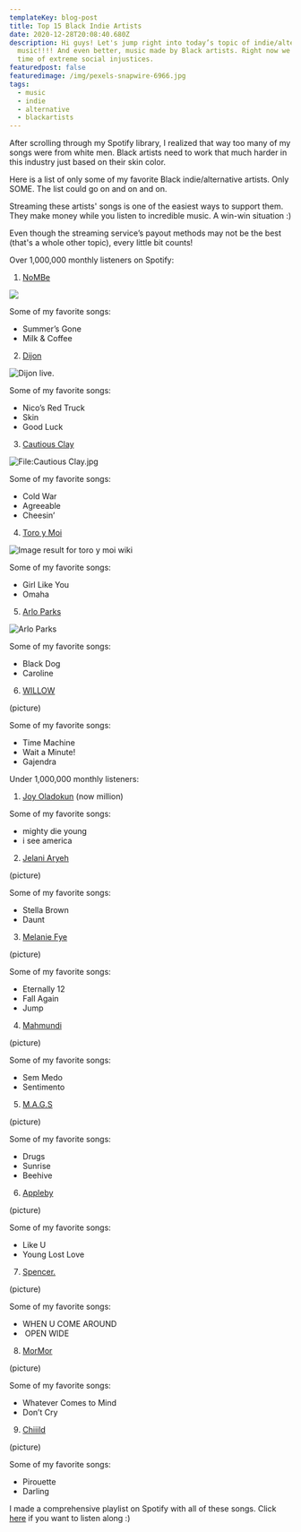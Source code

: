 ```yaml
---
templateKey: blog-post
title: Top 15 Black Indie Artists
date: 2020-12-28T20:08:40.680Z
description: Hi guys! Let's jump right into today’s topic of indie/alternative
  music!!!! And even better, music made by Black artists. Right now we live in a
  time of extreme social injustices.
featuredpost: false
featuredimage: /img/pexels-snapwire-6966.jpg
tags:
  - music
  - indie
  - alternative
  - blackartists
---
```

After scrolling through my Spotify library, I realized that way too many of my songs were from white men. Black artists need to work that much harder in this industry just based on their skin color.

Here is a list of only some of my favorite Black indie/alternative artists. Only SOME. The list could go on and on and on. 

Streaming these artists' songs is one of the easiest ways to support them. They make money while you listen to incredible music. A win-win situation :)

Even though the streaming service’s payout methods may not be the best (that's a whole other topic), every little bit counts! 

Over 1,000,000 monthly listeners on Spotify:

1. [NoMBe](https://open.spotify.com/artist/5Lhxlge1CR1DrgDAje8Qaw?si=y0FFywnIQvCf1hWRpilAmQ) 

![](/img/huge_avatar.jpg)

Some of my favorite songs: 

* Summer’s Gone
* Milk & Coffee

2. [Dijon](https://open.spotify.com/artist/0knGpCTbmG4ctl1wzYRZs4?si=E-ubi3LlTy-L6tyR2o4TVg)

![Dijon live.](https://images.sk-static.com/images/media/profile_images/artists/1620772/huge_avatar)

Some of my favorite songs: 

* Nico’s Red Truck
* Skin
* Good Luck   

3. [Cautious Clay](https://open.spotify.com/artist/6iWuBN32BqCJAeXW6o3nil?si=drWCyv8PQlKgB9_w-ZQfsQ)

![File:Cautious Clay.jpg](https://upload.wikimedia.org/wikipedia/commons/thumb/a/a1/Cautious_Clay.jpg/800px-Cautious_Clay.jpg)

Some of my favorite songs: 

* Cold War
* Agreeable
* Cheesin’

4. [Toro y Moi](https://open.spotify.com/artist/6O4EGCCb6DoIiR6B1QCQgp?si=jCAiSkPFTUmPVMH2E7WmEg)

![Image result for toro y moi wiki](https://upload.wikimedia.org/wikipedia/commons/9/9b/Toro_y_moi.jpg)

Some of my favorite songs: 

* Girl Like You
* Omaha

5. [Arlo Parks](https://open.spotify.com/artist/4kIwETcbpuFgRukE8o7Opx?si=mq94CJo5RHCLrmaNR4xkrg)

![Arlo Parks](/img/1200px-arlo_parks_-cropped-.jpg "Arlo Parks")

Some of my favorite songs: 

* Black Dog
* Caroline

6. [WILLOW](https://open.spotify.com/artist/3rWZHrfrsPBxVy692yAIxF?si=dEPmlFhyS6iuc8ltUCtLxA)

(picture)

Some of my favorite songs:

* Time Machine
* Wait a Minute!
* Gajendra

Under 1,000,000 monthly listeners:

1. [Joy Oladokun](https://open.spotify.com/artist/7rrTqtOUOwva4sgTx9C9F9?si=EeV2G9JCSpuO9FqBTcFUfQ) (now million)

Some of my favorite songs: 

* mighty die young
* i see america

2. [Jelani Aryeh](https://open.spotify.com/artist/7A47sEe0ih6WpKmNCRMu86?si=WQ6JoyQsQaS0Mn65P1LXjg)

(picture)

Some of my favorite songs:

* Stella Brown
* Daunt

3. [Melanie Fye](https://open.spotify.com/artist/4pcfFC9isxezJyTwbV1nIp?si=ZZrcgU08SxKdH68P8vzX0Q)

(picture)

Some of my favorite songs:

* Eternally 12
* Fall Again 
* Jump

4. [Mahmundi](https://open.spotify.com/artist/6hfNZcbKvjpOnhhkFVKyt7?si=vxxscjmIToSbbboSWhzstA)

(picture)

Some of my favorite songs:

* Sem Medo
* Sentimento

5. [M.A.G.S](https://open.spotify.com/artist/1EEbOYIZFHRuGEgL39cN3s?si=svr5rxHsRGuu4lg_lFvohQ)

(picture)

Some of my favorite songs:

* Drugs
* Sunrise
* Beehive

6. [Appleby](https://open.spotify.com/artist/4Y2i9jhU3jW0PVsvTLIbWX?si=GlTs0eIoQUiUzuB4LuK4kw)

(picture)

Some of my favorite songs:

* Like U
* Young Lost Love

7. [Spencer.](https://open.spotify.com/artist/20PdOyVym0ZZrOB1rfcvCR?si=nRIKk4ILQO-YvBlGrVYXtQ)

(picture)

Some of my favorite songs:

* WHEN U COME AROUND
*  OPEN WIDE

8. [MorMor](https://open.spotify.com/artist/63vaeIIBKIe9zT91EORVbr?si=2_L_A8mbTaedWvEbe5tCYA)

(picture)

Some of my favorite songs:

* Whatever Comes to Mind
* Don’t Cry

9. [Chiiild](https://open.spotify.com/artist/2YqJwmohaNjg9lg51flSax?si=w9VCNzklRA-ga6ij0yEz0g)

(picture)

Some of my favorite songs:

* Pirouette
* Darling

I made a comprehensive playlist on Spotify with all of these songs. Click [here](https://open.spotify.com/playlist/4pDH87UVZyDimRfUS0735z?si=8t6DW8niTHaRzoWAvI3NvA) if you want to listen along :)